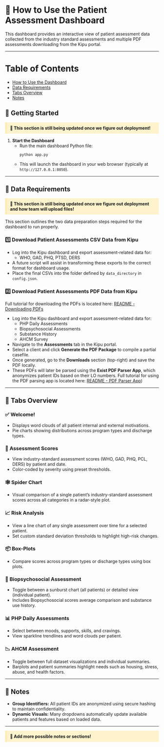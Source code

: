 
# 🧭 How to Use the Patient Assessment Dashboard

This dashboard provides an interactive view of patient assessment data collected from the industry standard assessments and multiple PDF assessments downloading from the Kipu portal. 

---
# Table of Contents

- [How to Use the Dashboard](#how-to-use-the-dashboard)
- [Data Requirements](#data-requirements)
- [Tabs Overview](#tabs-overview)
- [Notes](#notes)

## 🚀 Getting Started

<p style="background-color: #fff3cd; padding: 10px; border-left: 6px solid #ffecb5;">
  <strong>🚧 This section is still being updated once we figure out deployment!</strong>
</p>

1. **Start the Dashboard**
   - Run the main dashboard Python file:
     ```bash
     python app.py
     ```
   - This will launch the dashboard in your web browser (typically at `http://127.0.0.1:8050`).

---

## 📁 Data Requirements

<p style="background-color: #fff3cd; padding: 10px; border-left: 6px solid #ffecb5;">
  <strong>🚧 This section is still being updated once we figure out deployment and how team will upload files!</strong>
</p>

This section outlines the two data preparation steps required for the dashboard to run properly.

### 1️⃣ Download Patient Assessments CSV Data from Kipu

- Log into the Kipu dashboard and export assessment-related data for:
  - WHO, GAD, PHQ, PTSD, DERS
- A future script will assist in transforming these exports to the correct format for dashboard usage.
- Place the final CSVs into the folder defined by `data_directory` in `config.json`.
  
### 2️⃣ Download Patient Assessments PDF Data from Kipu 
Full tutorial for downloading the PDFs is located here: [README - Downloading PDFs](https://github.com/epanal/uop-capstone-g10/blob/main/pdf_parsers/parser_app/README%20-%20Downloading%20Assessment%20PDFs.md)
- Log into the Kipu dashboard and export assessment-related data for:
  - PHP Daily Assessments
  - Biopsychosocial Assessments
  - Substance History
  - AHCM Survey
- Navigate to the **Assessments** tab in the Kipu portal.
- Select a client and click **Generate the PDF Package** to compile a partial casefile.
- Once generated, go to the **Downloads** section (top-right) and save the PDF locally.
- These PDFs will later be parsed using the **Exist PDF Parser App**, which anonymizes patient IDs based on their LO numbers. Full tutorial for using the PDF parsing app is located here: [README - PDF Parser App](https://github.com/epanal/uop-capstone-g10/blob/main/pdf_parsers/parser_app/README%20-%20Parsing%20Assessment%20PDFs%20to%20CSVs.md))

---

## 🧩 Tabs Overview

### ✅ **Welcome!**
- Displays word clouds of all patient internal and external motivations.
- Pie charts showing distributions across program types and discharge types.

### 🔢 **Assessment Scores**
- View industry-standard assessment scores (WHO, GAD, PHQ, PCL, DERS) by patient and date.
- Color-coded by severity using preset thresholds.

### 🕸️ **Spider Chart**
- Visual comparison of a single patient’s industry-standard assessment scores across all categories in a radar-style plot.

### 📈 **Risk Analysis**
- View a line chart of any single assessment over time for a selected patient.
- Set custom standard deviation thresholds to highlight high-risk changes.

### 📦 **Box-Plots**
- Compare scores across program types or discharge types using box plots.

### 🏥 **Biopsychosocial Assessment**
- Toggle between a sunburst chart (all patients) or detailed view (individual patient).
- Includes Biopsychosocial scores average comparison and substance use history.

### 📊 **PHP Daily Assessments**
- Select between moods, supports, skills, and cravings.
- View sparkline trendlines and word clouds per patient.

### 📉 **AHCM Assessment**
- Toggle between full dataset visualizations and individual summaries.
- Barplots and patient summaries highlight needs such as housing, stress, abuse, and health factors.

---

## 📝 Notes

- **Group Identifiers:** All patient IDs are anonymized using secure hashing to maintain confidentiality.
- **Dynamic Visuals:** Many dropdowns automatically update available patients and features based on loaded data.

---
<p style="background-color: #fff3cd; padding: 10px; border-left: 6px solid #ffecb5;">
  <strong>🚧 Add more possible notes or sections!</strong>
</p>
